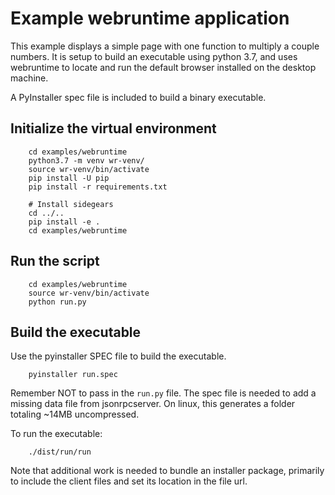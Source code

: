 # Example webruntime application
This example displays a simple page with one function to multiply a
couple numbers. It is setup to build an executable using python 3.7,
and uses webruntime to locate and run the default browser installed on
the desktop machine.

A PyInstaller spec file is included to build a binary executable.

## Initialize the virtual environment
```
    cd examples/webruntime
    python3.7 -m venv wr-venv/
    source wr-venv/bin/activate
    pip install -U pip
    pip install -r requirements.txt

    # Install sidegears
    cd ../..
    pip install -e .
    cd examples/webruntime
```

## Run the script
```
    cd examples/webruntime
    source wr-venv/bin/activate
    python run.py
```

## Build the executable
Use the pyinstaller SPEC file to build the executable.
```
    pyinstaller run.spec
```

Remember NOT to pass in the `run.py` file. The spec file is needed
to add a missing data file from jsonrpcserver. On linux, this generates
a folder totaling ~14MB uncompressed.

To run the executable:
```
    ./dist/run/run
```

Note that additional work is needed to bundle an installer package,
primarily to include the client files and set its location in the
file url.
